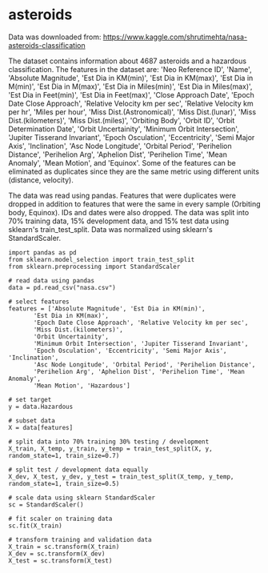# asteroids

Data was downloaded from: https://www.kaggle.com/shrutimehta/nasa-asteroids-classification

The dataset contains information about 4687 asteroids and a hazardous classification. 
The features in the dataset are:
'Neo Reference ID', 'Name', 'Absolute Magnitude', 'Est Dia in KM(min)',
       'Est Dia in KM(max)', 'Est Dia in M(min)', 'Est Dia in M(max)',
       'Est Dia in Miles(min)', 'Est Dia in Miles(max)',
       'Est Dia in Feet(min)', 'Est Dia in Feet(max)', 'Close Approach Date',
       'Epoch Date Close Approach', 'Relative Velocity km per sec',
       'Relative Velocity km per hr', 'Miles per hour',
       'Miss Dist.(Astronomical)', 'Miss Dist.(lunar)',
       'Miss Dist.(kilometers)', 'Miss Dist.(miles)', 'Orbiting Body',
       'Orbit ID', 'Orbit Determination Date', 'Orbit Uncertainity',
       'Minimum Orbit Intersection', 'Jupiter Tisserand Invariant',
       'Epoch Osculation', 'Eccentricity', 'Semi Major Axis', 'Inclination',
       'Asc Node Longitude', 'Orbital Period', 'Perihelion Distance',
       'Perihelion Arg', 'Aphelion Dist', 'Perihelion Time', 'Mean Anomaly',
       'Mean Motion', and 'Equinox'.
Some of the features can be eliminated as duplicates since they are the same 
metric using different units (distance, velocity).

The data was read using pandas. Features that were duplicates were dropped in addition to 
features that were the same in every sample (Orbiting body, Equinox). IDs and dates were
also dropped. The data was split into 70% training data, 15% development data, and 
15% test data using sklearn's train_test_split. Data was normalized using sklearn's 
StandardScaler. 

```{python}
import pandas as pd
from sklearn.model_selection import train_test_split
from sklearn.preprocessing import StandardScaler

# read data using pandas
data = pd.read_csv("nasa.csv")

# select features
features = ['Absolute Magnitude', 'Est Dia in KM(min)',
       'Est Dia in KM(max)',
       'Epoch Date Close Approach', 'Relative Velocity km per sec',
       'Miss Dist.(kilometers)',
       'Orbit Uncertainity',
       'Minimum Orbit Intersection', 'Jupiter Tisserand Invariant',
       'Epoch Osculation', 'Eccentricity', 'Semi Major Axis', 'Inclination',
       'Asc Node Longitude', 'Orbital Period', 'Perihelion Distance',
       'Perihelion Arg', 'Aphelion Dist', 'Perihelion Time', 'Mean Anomaly',
       'Mean Motion', 'Hazardous']

# set target
y = data.Hazardous

# subset data
X = data[features]

# split data into 70% training 30% testing / development
X_train, X_temp, y_train, y_temp = train_test_split(X, y, random_state=1, train_size=0.7)

# split test / development data equally
X_dev, X_test, y_dev, y_test = train_test_split(X_temp, y_temp, random_state=1, train_size=0.5)

# scale data using sklearn StandardScaler
sc = StandardScaler()

# fit scaler on training data
sc.fit(X_train)

# transform training and validation data
X_train = sc.transform(X_train)
X_dev = sc.transform(X_dev)
X_test = sc.transform(X_test)
```